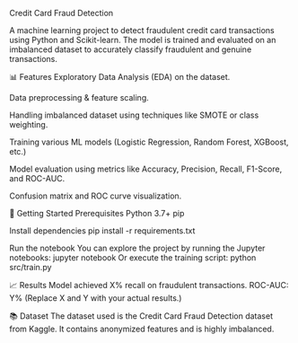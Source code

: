 Credit Card Fraud Detection

A machine learning project to detect fraudulent credit card transactions using Python and Scikit-learn.
The model is trained and evaluated on an imbalanced dataset to accurately classify fraudulent and genuine transactions.

📊 Features
Exploratory Data Analysis (EDA) on the dataset.

Data preprocessing & feature scaling.

Handling imbalanced dataset using techniques like SMOTE or class weighting.

Training various ML models (Logistic Regression, Random Forest, XGBoost, etc.)

Model evaluation using metrics like Accuracy, Precision, Recall, F1-Score, and ROC-AUC.

Confusion matrix and ROC curve visualization.

🚀 Getting Started
Prerequisites
Python 3.7+
pip

Install dependencies
pip install -r requirements.txt

Run the notebook
You can explore the project by running the Jupyter notebooks:
jupyter notebook
Or execute the training script:
python src/train.py

📈 Results
Model achieved X% recall on fraudulent transactions.
ROC-AUC: Y%
(Replace X and Y with your actual results.)

📚 Dataset
The dataset used is the Credit Card Fraud Detection dataset from Kaggle.
It contains anonymized features and is highly imbalanced.
